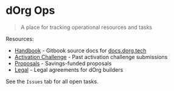 # dOrg Ops
> A place for tracking operational resources and tasks

Resources:

- [Handbook](handbook) - Gitbook source docs for [docs.dorg.tech](https://docs.dorg.tech)
- [Activation Challenge](activation.md) - Past activation challenge submissions
- [Proposals](proposals) - Savings-funded proposals
- [Legal](legal) - Legal agreements for dOrg builders

See the `Issues` tab for all open tasks.